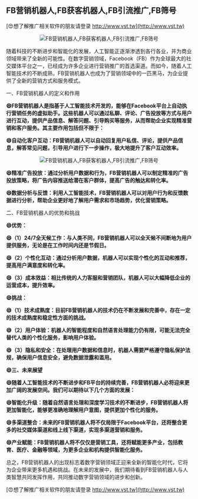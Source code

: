 ## **FB营销机器人,FB获客机器人,FB引流推广,FB筛号**

[😍想了解推广相关软件的朋友请登录 http://www.vst.tw](http://www.vst.tw)

 <center><img src="https://vst.tw/MP4/tuiguang/png/1.png" alt="FB营销机器人,FB获客机器人,FB引流推广,FB筛号"></center>

随着科技的不断进步和智能化的发展，人工智能正逐渐渗透到各行各业，并为商业领域带来了全新的可能性。在数字营销领域，Facebook（FB）作为全球最大的社交媒体平台之一，已经成为许多企业进行营销推广的首选渠道。而如今，随着人工智能技术的不断成熟，FB营销机器人也成为了营销领域中的一匹黑马，为企业提供了全新的营销方式和服务模式。

一、FB营销机器人的定义和作用

**😄FB营销机器人是指基于人工智能技术开发的，能够在Facebook平台上自动执行营销任务的虚拟助手。这些机器人可以通过私聊、评论、广告投放等方式与用户进行互动，提供产品信息、解答问题、引导购买等服务，从而帮助企业实现精准营销和客户服务。其主要作用包括但不限于：**

**😄自动化客户互动：FB营销机器人可以自动回复用户私信、评论，提供产品信息，解答常见问题，引导用户进行下一步操作，极大地提升了客户互动效率。**

 <center><img src="https://vst.tw/MP4/tuiguang/png/7.png" alt="FB营销机器人,FB获客机器人,FB引流推广,FB筛号"></center>

**😄精准广告投放：通过分析用户数据和行为，FB营销机器人可以制定精准的广告投放策略，将广告内容推送给潜在客户群体，提高广告的触达和转化率。**

**😄数据分析与反馈：利用人工智能技术，FB营销机器人可以对用户行为和反馈数据进行分析，帮助企业更好地了解用户需求和市场趋势，优化营销策略。**

二、FB营销机器人的优势和挑战

**😄优势：**

**😄（1）24/7全天候工作：与人类不同，FB营销机器人可以全天候不间断地为用户提供服务，无论是在工作时间内还是节假日。**

**😄（2）个性化互动：通过分析用户数据，机器人可以实现个性化的互动和推荐，提高用户满意度和转化率。**

**😄（3）成本效益：相比传统的人力客服和营销团队，机器人可以大幅降低企业的运营成本，提升效率。**

**😄挑战：**

**😄（1）技术成熟度：目前FB营销机器人的技术仍在不断发展和完善中，存在一定的技术成熟度和稳定性方面的挑战。**

**😄（2）用户体验：机器人的智能程度和自然语言处理能力仍有限，可能无法完全替代人类的个性化服务，影响用户体验。**

**😄（3）隐私和安全：在处理用户数据和信息时，机器人需要严格遵守隐私保护法规，确保用户信息安全，避免数据泄露和滥用。**

**😄三、未来展望**

**😄随着人工智能技术的不断进步和FB平台的持续完善，FB营销机器人必将迎来更加广阔的发展空间。我们可以期待以下几个方面的发展：**

**😄智能化升级：随着自然语言处理和深度学习技术的不断进步，FB营销机器人将更加智能化，能够更准确地理解用户意图，提供更加个性化的服务。**

**😄多渠道整合：未来的FB营销机器人将不仅局限于Facebook平台，还将整合更多的社交媒体渠道和线上线下渠道，实现多渠道营销和服务。**

**😄产业赋能：FB营销机器人将不仅仅是营销工具，还将赋能更多产业，包括教育、医疗、金融等领域，为更多企业和机构提供智能化服务。**

总之，FB营销机器人的出现标志着数字营销领域正迎来全新的智能化时代，它将为企业带来更多机遇和挑战。在未来的发展中，我们期待看到FB营销机器人与人类智慧共同发挥作用，共同推动数字营销领域的进步和创新。

[😍想了解推广相关软件的朋友请登录 http://www.vst.tw](http://www.vst.tw)



